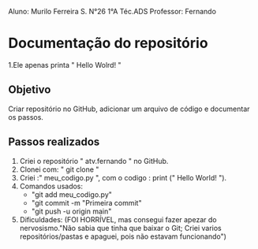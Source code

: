 Aluno: Murilo Ferreira S.  N°26 1°A Téc.ADS 
Professor: Fernando 
# Documentação do repositório
1.Ele apenas printa " Hello Wolrd! "

## Objetivo
Criar repositório no GitHub, adicionar um arquivo de código e documentar os passos.

## Passos realizados
1. Criei o repositório " atv.fernando " no GitHub.
2. Clonei com: " git clone "
3. Criei :" meu_codigo.py ", com o codigo : print (" Hello World! ").
4. Comandos usados:
   - "git add meu_codigo.py"
   - "git commit -m "Primeira commit"
   - "git push -u origin main"
5. Dificuldades: (FOI HORRÍVEL, mas consegui fazer apezar do nervosismo."Não sabia que tinha que baixar o Git; Criei varios repositórios/pastas e apaguei, pois não estavam funcionando")
